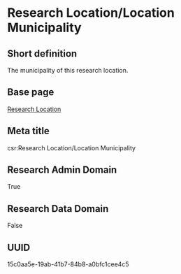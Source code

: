 # Research Location/Location Municipality
## Short definition
The municipality of this research location.
## Base page
[Research Location](https://github.com/EuroCRIS/CASRAI-Dictionairies/blob/main/Objects/Research%20Location.md)
## Meta title
csr:Research Location/Location Municipality
## Research Admin Domain
True
## Research Data Domain
False
## UUID
15c0aa5e-19ab-41b7-84b8-a0bfc1cee4c5
